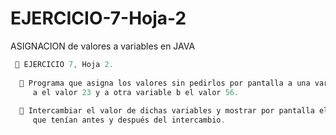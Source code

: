 # EJERCICIO-7-Hoja-2
ASIGNACION de valores a variables en JAVA

 ```java
  📌 EJERCICIO 7, Hoja 2.   
  
   🔴 Programa que asigna los valores sin pedirlos por pantalla a una variable 
      a el valor 23 y a otra variable b el valor 56. 
      
   🔴 Intercambiar el valor de dichas variables y mostrar por pantalla el valor 
      que tenían antes y después del intercambio.
 
```

![]()
